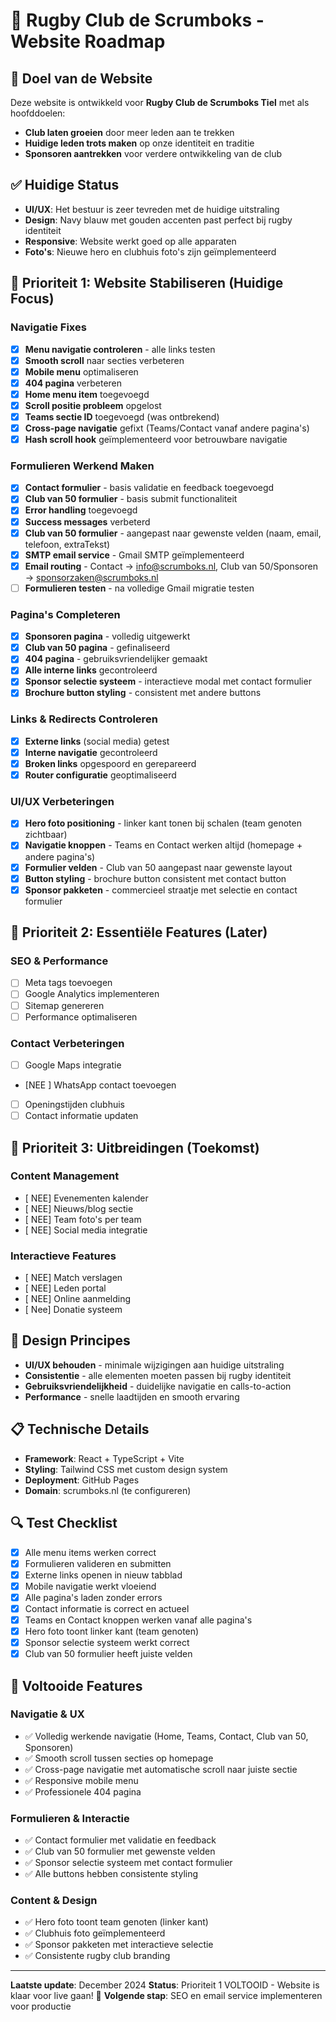 # 🏉 Rugby Club de Scrumboks - Website Roadmap

## 🎯 **Doel van de Website**

Deze website is ontwikkeld voor **Rugby Club de Scrumboks Tiel** met als hoofddoelen:

- **Club laten groeien** door meer leden aan te trekken
- **Huidige leden trots maken** op onze identiteit en traditie
- **Sponsoren aantrekken** voor verdere ontwikkeling van de club

## ✅ **Huidige Status**

- **UI/UX**: Het bestuur is zeer tevreden met de huidige uitstraling
- **Design**: Navy blauw met gouden accenten past perfect bij rugby identiteit
- **Responsive**: Website werkt goed op alle apparaten
- **Foto's**: Nieuwe hero en clubhuis foto's zijn geïmplementeerd

## 🔧 **Prioriteit 1: Website Stabiliseren (Huidige Focus)**

### **Navigatie Fixes**

- [x] **Menu navigatie controleren** - alle links testen
- [x] **Smooth scroll** naar secties verbeteren
- [x] **Mobile menu** optimaliseren
- [x] **404 pagina** verbeteren
- [x] **Home menu item** toegevoegd
- [x] **Scroll positie probleem** opgelost
- [x] **Teams sectie ID** toegevoegd (was ontbrekend)
- [x] **Cross-page navigatie** gefixt (Teams/Contact vanaf andere pagina's)
- [x] **Hash scroll hook** geïmplementeerd voor betrouwbare navigatie

### **Formulieren Werkend Maken**

- [x] **Contact formulier** - basis validatie en feedback toegevoegd
- [x] **Club van 50 formulier** - basis submit functionaliteit
- [x] **Error handling** toegevoegd
- [x] **Success messages** verbeterd
- [x] **Club van 50 formulier** - aangepast naar gewenste velden (naam, email, telefoon, extraTekst)
- [x] **SMTP email service** - Gmail SMTP geïmplementeerd
- [x] **Email routing** - Contact → info@scrumboks.nl, Club van 50/Sponsoren → sponsorzaken@scrumboks.nl
- [ ] **Formulieren testen** - na volledige Gmail migratie testen

### **Pagina's Completeren**

- [x] **Sponsoren pagina** - volledig uitgewerkt
- [x] **Club van 50 pagina** - gefinaliseerd
- [x] **404 pagina** - gebruiksvriendelijker gemaakt
- [x] **Alle interne links** gecontroleerd
- [x] **Sponsor selectie systeem** - interactieve modal met contact formulier
- [x] **Brochure button styling** - consistent met andere buttons

### **Links & Redirects Controleren**

- [x] **Externe links** (social media) getest
- [x] **Interne navigatie** gecontroleerd
- [x] **Broken links** opgespoord en gerepareerd
- [x] **Router configuratie** geoptimaliseerd

### **UI/UX Verbeteringen**

- [x] **Hero foto positioning** - linker kant tonen bij schalen (team genoten zichtbaar)
- [x] **Navigatie knoppen** - Teams en Contact werken altijd (homepage + andere pagina's)
- [x] **Formulier velden** - Club van 50 aangepast naar gewenste layout
- [x] **Button styling** - brochure button consistent met contact button
- [x] **Sponsor pakketen** - commercieel straatje met selectie en contact formulier

## 🚀 **Prioriteit 2: Essentiële Features (Later)**

### **SEO & Performance**

- [ ] Meta tags toevoegen
- [ ] Google Analytics implementeren
- [ ] Sitemap genereren
- [ ] Performance optimaliseren

### **Contact Verbeteringen**

- [ ] Google Maps integratie
- [NEE ] WhatsApp contact toevoegen
- [ ] Openingstijden clubhuis
- [ ] Contact informatie updaten

## 📅 **Prioriteit 3: Uitbreidingen (Toekomst)**

### **Content Management**

- [ NEE] Evenementen kalender
- [ NEE] Nieuws/blog sectie
- [ NEE] Team foto's per team
- [ NEE] Social media integratie

### **Interactieve Features**

- [ NEE] Match verslagen
- [ NEE] Leden portal
- [ NEE] Online aanmelding
- [ Nee] Donatie systeem

## 🎨 **Design Principes**

- **UI/UX behouden** - minimale wijzigingen aan huidige uitstraling
- **Consistentie** - alle elementen moeten passen bij rugby identiteit
- **Gebruiksvriendelijkheid** - duidelijke navigatie en calls-to-action
- **Performance** - snelle laadtijden en smooth ervaring

## 📋 **Technische Details**

- **Framework**: React + TypeScript + Vite
- **Styling**: Tailwind CSS met custom design system
- **Deployment**: GitHub Pages
- **Domain**: scrumboks.nl (te configureren)

## 🔍 **Test Checklist**

- [x] Alle menu items werken correct
- [x] Formulieren valideren en submitten
- [x] Externe links openen in nieuw tabblad
- [x] Mobile navigatie werkt vloeiend
- [x] Alle pagina's laden zonder errors
- [x] Contact informatie is correct en actueel
- [x] Teams en Contact knoppen werken vanaf alle pagina's
- [x] Hero foto toont linker kant (team genoten)
- [x] Sponsor selectie systeem werkt correct
- [x] Club van 50 formulier heeft juiste velden

## 🎉 **Voltooide Features**

### **Navigatie & UX**

- ✅ Volledig werkende navigatie (Home, Teams, Contact, Club van 50, Sponsoren)
- ✅ Smooth scroll tussen secties op homepage
- ✅ Cross-page navigatie met automatische scroll naar juiste sectie
- ✅ Responsive mobile menu
- ✅ Professionele 404 pagina

### **Formulieren & Interactie**

- ✅ Contact formulier met validatie en feedback
- ✅ Club van 50 formulier met gewenste velden
- ✅ Sponsor selectie systeem met contact formulier
- ✅ Alle buttons hebben consistente styling

### **Content & Design**

- ✅ Hero foto toont team genoten (linker kant)
- ✅ Clubhuis foto geïmplementeerd
- ✅ Sponsor pakketen met interactieve selectie
- ✅ Consistente rugby club branding

---

**Laatste update**: December 2024
**Status**: Prioriteit 1 VOLTOOID - Website is klaar voor live gaan! 🚀
**Volgende stap**: SEO en email service implementeren voor productie
